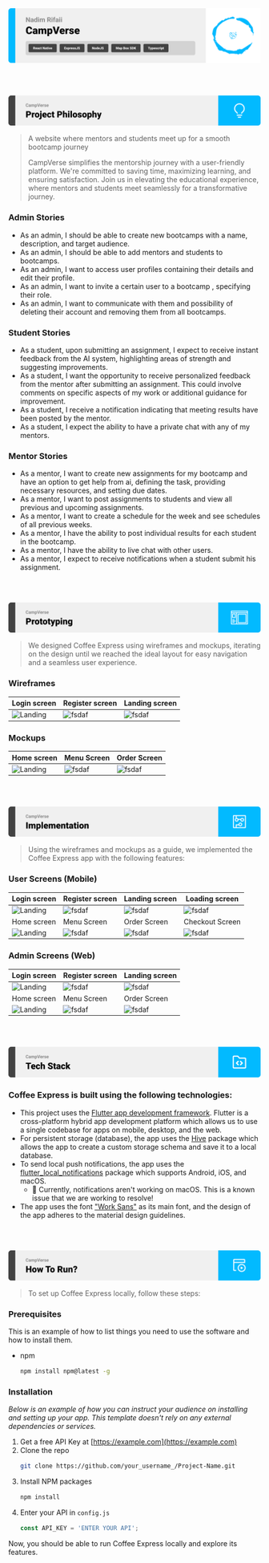<img src="./readme/title1.svg"/>

<br><br>

<!-- project philosophy -->
<img src="./readme/title2.svg"/>

> A website where mentors and students meet up for a smooth bootcamp journey 
>
> CampVerse simplifies the mentorship journey with a user-friendly platform. We're committed to saving time, maximizing learning, and ensuring satisfaction. Join us in elevating the educational experience, where mentors and students meet seamlessly for a transformative journey.

### Admin Stories
- As an admin, I should be able to create new bootcamps with a name, description, and target audience.
- As an admin, I should be able to add mentors and students to bootcamps.
- As an admin, I want to access user profiles containing their details and edit their profile.
- As an admin, I want to invite a certain user to a bootcamp , specifying their role.
- As an admin, I want to communicate with them and possibility of deleting their account and removing them from all bootcamps.

### Student Stories
- As a student, upon submitting an assignment, I expect to receive instant feedback from the AI system, highlighting areas of strength and suggesting improvements.
- As a student, I want the opportunity to receive personalized feedback from the mentor after submitting an assignment. This could involve comments on specific aspects of my work or additional guidance for improvement.
- As a student, I receive a notification  indicating that meeting results have been posted by the mentor.
- As a student, I expect the ability to have a private chat with any of my mentors.

### Mentor Stories
- As a mentor, I want to create new assignments for my bootcamp and have an option to get help from ai, defining the task, providing necessary resources, and setting due dates.
- As a mentor, I want to post assignments to students and view all previous and upcoming assignments.
- As a mentor, I want to create a schedule for the week and see schedules of all previous weeks.
- As a mentor, I have the ability to post individual results for each student in the bootcamp.
- As a mentor, I have the ability to live chat with other users.
- As a mentor, I expect to receive notifications when a student submit his assignment.

<br><br>

<!-- Prototyping -->
<img src="./readme/title3.svg"/>

> We designed Coffee Express using wireframes and mockups, iterating on the design until we reached the ideal layout for easy navigation and a seamless user experience.

### Wireframes
| Login screen  | Register screen |  Landing screen |
| ---| ---| ---|
| ![Landing](./readme/demo/1440x1024.png) | ![fsdaf](./readme/demo/1440x1024.png) | ![fsdaf](./readme/demo/1440x1024.png) |

### Mockups
| Home screen  | Menu Screen | Order Screen |
| ---| ---| ---|
| ![Landing](./readme/demo/1440x1024.png) | ![fsdaf](./readme/demo/1440x1024.png) | ![fsdaf](./readme/demo/1440x1024.png) |

<br><br>

<!-- Implementation -->
<img src="./readme/title4.svg"/>

> Using the wireframes and mockups as a guide, we implemented the Coffee Express app with the following features:

### User Screens (Mobile)
| Login screen  | Register screen | Landing screen | Loading screen |
| ---| ---| ---| ---|
| ![Landing](https://placehold.co/900x1600) | ![fsdaf](https://placehold.co/900x1600) | ![fsdaf](https://placehold.co/900x1600) | ![fsdaf](https://placehold.co/900x1600) |
| Home screen  | Menu Screen | Order Screen | Checkout Screen |
| ![Landing](https://placehold.co/900x1600) | ![fsdaf](https://placehold.co/900x1600) | ![fsdaf](https://placehold.co/900x1600) | ![fsdaf](https://placehold.co/900x1600) |

### Admin Screens (Web)
| Login screen  | Register screen |  Landing screen |
| ---| ---| ---|
| ![Landing](./readme/demo/1440x1024.png) | ![fsdaf](./readme/demo/1440x1024.png) | ![fsdaf](./readme/demo/1440x1024.png) |
| Home screen  | Menu Screen | Order Screen |
| ![Landing](./readme/demo/1440x1024.png) | ![fsdaf](./readme/demo/1440x1024.png) | ![fsdaf](./readme/demo/1440x1024.png) |

<br><br>

<!-- Tech stack -->
<img src="./readme/title5.svg"/>

###  Coffee Express is built using the following technologies:

- This project uses the [Flutter app development framework](https://flutter.dev/). Flutter is a cross-platform hybrid app development platform which allows us to use a single codebase for apps on mobile, desktop, and the web.
- For persistent storage (database), the app uses the [Hive](https://hivedb.dev/) package which allows the app to create a custom storage schema and save it to a local database.
- To send local push notifications, the app uses the [flutter_local_notifications](https://pub.dev/packages/flutter_local_notifications) package which supports Android, iOS, and macOS.
  - 🚨 Currently, notifications aren't working on macOS. This is a known issue that we are working to resolve!
- The app uses the font ["Work Sans"](https://fonts.google.com/specimen/Work+Sans) as its main font, and the design of the app adheres to the material design guidelines.

<br><br>

<!-- How to run -->
<img src="./readme/title6.svg"/>

> To set up Coffee Express locally, follow these steps:

### Prerequisites

This is an example of how to list things you need to use the software and how to install them.
* npm
  ```sh
  npm install npm@latest -g
  ```

### Installation

_Below is an example of how you can instruct your audience on installing and setting up your app. This template doesn't rely on any external dependencies or services._

1. Get a free API Key at [https://example.com](https://example.com)
2. Clone the repo
   ```sh
   git clone https://github.com/your_username_/Project-Name.git
   ```
3. Install NPM packages
   ```sh
   npm install
   ```
4. Enter your API in `config.js`
   ```js
   const API_KEY = 'ENTER YOUR API';
   ```

Now, you should be able to run Coffee Express locally and explore its features.